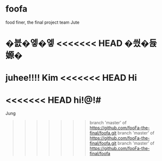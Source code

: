 # foofa
food finer, the final project team Jute

�븘�엫�엫
<<<<<<< HEAD
�씠�듅嫄�
=======
juhee!!!!
Kim
<<<<<<< HEAD
Hi
=======
<<<<<<< HEAD
hi!@!#
=======
Jung
>>>>>>> branch 'master' of https://github.com/fooFa-the-final/foofa.git
>>>>>>> branch 'master' of https://github.com/fooFa-the-final/foofa.git
>>>>>>> branch 'master' of https://github.com/fooFa-the-final/foofa
